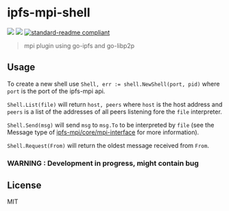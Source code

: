 # ipfs-mpi-shell

[![](https://img.shields.io/badge/project-IPFS-blue.svg?style=flat-square)](https://ipfs.io/)
[![](https://img.shields.io/badge/freenode-%23ipfs-blue.svg?style=flat-square)](http://webchat.freenode.net/?channels=%23ipfs)
[![standard-readme compliant](https://img.shields.io/badge/standard--readme-OK-green.svg?style=flat-square)](https://github.com/RichardLitt/standard-readme)

> mpi plugin using go-ipfs and go-libp2p

## Usage

To create a new shell use `Shell, err := shell.NewShell(port, pid)` where `port` is the port of the ipfs-mpi api.

`Shell.List(file)` will return `host, peers` where `host` is the host address and `peers` is a list of the addresses of all peers listening fore the `file` interpreter.

`Shell.Send(msg)` will send `msg` to `msg.To` to be interpreted by `file` (see the Message type of [ipfs-mpi/core/mpi-interface](../core/mpi-interface) for more information).

`Shell.Request(From)` will return the oldest message received from `From`.

### WARNING : Development in progress, might contain bug

## License

MIT
